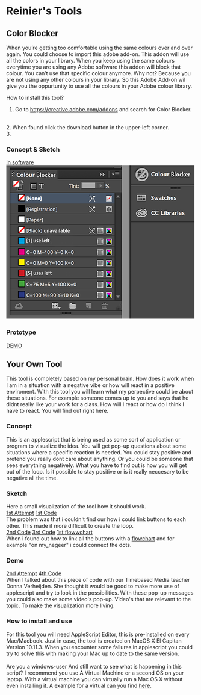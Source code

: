 # Reinier's Tools

## Color Blocker
When you’re getting too comfortable using the same colours over and over again. You could choose to import this adobe add-on. This addon will use all the colors in your library. When you keep using the same colours everytime you are using any Adobe software this addon will block that colour. You can’t use that specific colour anymore. Why not? Because you are not using any other colours in your library. So this Adobe Add-on wil give you the oppurtunity to use all the colours in your Adobe colour library.

How to install this tool?
<br>
1. Go to https://creative.adobe.com/addons and search for Color Blocker.
<br>
2. When found click the download button in the upper-left corner.
<br>
3. 


### Concept & Sketch
[in software](cp_inprog.png)
<br>
![](cp_sidebar.png)
### Prototype
[DEMO](https://www.youtube.com/watch?v=i3Rthbykako&feature=youtu.be)
## Your Own Tool
This tool is completely based on my personal brain. How does it work when I am in a situation with a negative vibe or how will react in a positive enviroment. With this tool you will learn what my perpective could be about these situations. For example someone comes up to you and says that he didnt really like your work for a class. How will I react or how do I think I have to react. You will find out right here.
### Concept
This is an applescript that is being used as some sort of application or program to visualize the idea. You will get pop-up questions about some situations where a specific reaction is needed. You could stay positive and pretend you really dont care about anything. Or you could be someone that sees everything negatively. What you have to find out is how you will get out of the loop. Is it possible to stay positive or is it really neccesary to be negative all the time. 
### Sketch
Here a small visualization of the tool how it should work.
<br>
[1st Attempt](https://www.youtube.com/watch?v=CgvVjsEALTo) 
[1st Code](concept_1.scpt)
<br>
The problem was that i couldn't find our how i could link buttons to each other. This made it more difficult to create the loop.
<br>
[2nd Code](concept_2.scpt)
[3rd Code](concept_3.scpt)
[1st flowwchart](1_flowchart.png) 
<br>
When i found out how to link all the buttons with a [flowchart](2_flowchart.png) and for example "on my_negeer" i could connect the dots.
<br>
### Demo
[2nd Attempt](https://youtu.be/0K055z--O1M)
[4th Code](concept_4.scpt)
<br>
When I talked about this piece of code with our Timebased Media teacher Donna Verheijden. She thought it would be good to make more use of applescript and try to look in the possibilities. With these pop-up messages you could also make some video's pop-up. Video's that are relevant to the topic. To make the visualization more living. 
### How to install and use
For this tool you will need AppleScript Editor, this is pre-installed on every Mac/Macbook. Just in case, the tool is created on MacOS X El Capitan Version 10.11.3. When you encounter some failures in applescript you could try to solve this with making your Mac up to date to the same version. 
<br>
<br>
Are you a windows-user And still want to see what is happening in this script? I recommend you use A Virtual Machine or a second OS on your laptop. With a virtual machine you can virtually run a Mac OS X without even installing it. A example for a virtual can you find [here](http://www.vmware.com).


